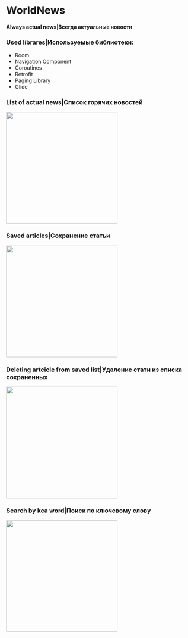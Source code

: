 # WorldNews
**Always actual news|Всегда актуальные новости**

### Used librares|Используемые библиотеки:
  - Room
  - Navigation Component
  - Coroutines
  - Retrofit
  - Paging Library
  - Glide

### List of actual news|Список горячих новостей
<img src="https://sun9-43.userapi.com/ketu3rQGUJwCXxjwxXR-wccUYvWCyELCm5WiQg/z3cKocHo-rk.jpg" width=300>

### Saved articles|Сохранение статьи
<img src="https://sun9-28.userapi.com/eFyBgVUjBQsU5xX0TlvxnbKwq9w512VH2iVHJQ/gfTW7LqiBDY.jpg" width=300>

### Deleting artcicle from saved list|Удаление стати из списка сохраненных
<img src="https://sun9-75.userapi.com/tNPZTnyO1rfomRITZE1Q8Nb9-TvEL5BMjOMMAA/Aw-LuM7Qirg.jpg" width=300>

### Search by kea word|Поиск по ключевому слову
<img src="https://sun9-2.userapi.com/FKtG_AcNHI9deA1mSNVUjXoY6YI1zwNT3ZI2kQ/V1n4JuRBOU8.jpg" width=300>
